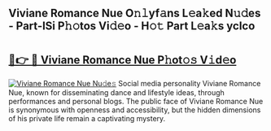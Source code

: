 ## Viviane Romance Nue O𝚗𝚕yf𝚊ns L𝚎a𝚔ed N𝚞𝚍es - Part-ISi P𝚑𝚘tos Vi𝚍𝚎o - H𝚘𝚝 Part L𝚎a𝚔s ycIco

# <h2><a href="http://kf5z7lf.oniu.top/?m=Viviane+Romance+Nue">🔗👉 🔴 Viviane Romance Nue P𝚑ot𝚘𝚜 V𝚒d𝚎o</a></h2>

[![Viviane Romance Nue Nu𝚍e𝚜](https://i.imgur.com/0qMVB7G.gif)](http://kf5z7lf.oniu.top/?m=Viviane+Romance+Nue)
Social media personality Viviane Romance Nue, known for disseminating dance and lifestyle ideas, through performances and personal blogs. The public face of Viviane Romance Nue is synonymous with openness and accessibility, but the hidden dimensions of his private life remain a captivating mystery.  
